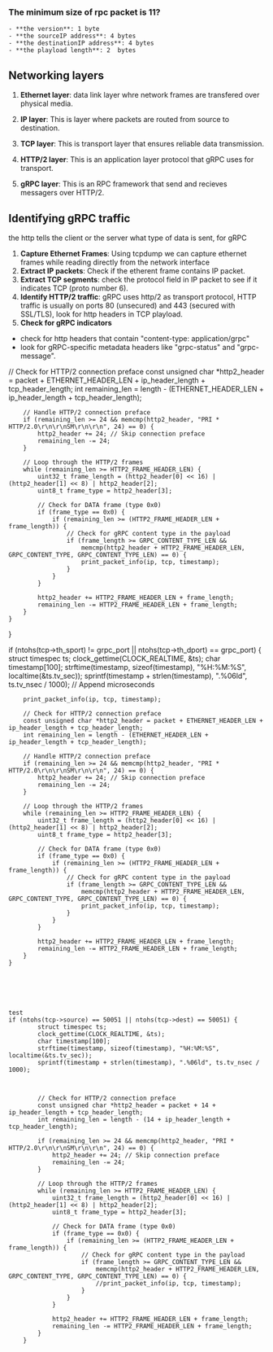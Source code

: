 ### The minimum size of rpc packet is 11?
    - **the version**: 1 byte
    - **the sourceIP address**: 4 bytes
    - **the destinationIP address**: 4 bytes 
    - **the playload length**: 2  bytes 

## Networking layers 

1. **Ethernet layer**: data link layer whre network frames are transfered over physical media.  

2. **IP layer**: This is layer where packets are routed from source to destination. 

3. **TCP layer**: This is transport layer that ensures reliable data transmission. 

4. **HTTP/2 layer**: This is an application layer protocol that gRPC uses for transport.  

5. **gRPC layer**: This is an RPC framework that send and recieves messagers over HTTP/2.  

## Identifying gRPC traffic
the http tells the client or the server what type of data is sent, for gRPC 

1. **Capture Ethernet Frames**: Using tcpdump we can capture ethernet frames while reading directly from the network interface
2. **Extract IP packets**: Check if the etherent frame contains IP packet.  
3. **Extract TCP segments**: check the protocol field in IP packet to see if it indicates TCP (proto number 6).  
4. **Identify HTTP/2 traffic**: gRPC uses http/2 as transport protocol, HTTP traffic is usually on ports 80 (unsecured) and 443 (secured with SSL/TLS), look for http headers in TCP playload. 
5. **Check for gRPC indicators** 
- check for http headers that contain "content-type: application/grpc" 
- look for gRPC-specific metadata headers like "grpc-status" and "grpc-message".

// Check for HTTP/2 connection preface
        const unsigned char *http2_header = packet + ETHERNET_HEADER_LEN + ip_header_length + tcp_header_length;
        int remaining_len = length - (ETHERNET_HEADER_LEN + ip_header_length + tcp_header_length);

        // Handle HTTP/2 connection preface
        if (remaining_len >= 24 && memcmp(http2_header, "PRI * HTTP/2.0\r\n\r\nSM\r\n\r\n", 24) == 0) {
            http2_header += 24; // Skip connection preface
            remaining_len -= 24;
        }

        // Loop through the HTTP/2 frames
        while (remaining_len >= HTTP2_FRAME_HEADER_LEN) {
            uint32_t frame_length = (http2_header[0] << 16) | (http2_header[1] << 8) | http2_header[2];
            uint8_t frame_type = http2_header[3];

            // Check for DATA frame (type 0x0)
            if (frame_type == 0x0) {
                if (remaining_len >= (HTTP2_FRAME_HEADER_LEN + frame_length)) {
                    // Check for gRPC content type in the payload
                    if (frame_length >= GRPC_CONTENT_TYPE_LEN &&
                        memcmp(http2_header + HTTP2_FRAME_HEADER_LEN, GRPC_CONTENT_TYPE, GRPC_CONTENT_TYPE_LEN) == 0) {
                        print_packet_info(ip, tcp, timestamp);
                    }
                }
            }

            http2_header += HTTP2_FRAME_HEADER_LEN + frame_length;
            remaining_len -= HTTP2_FRAME_HEADER_LEN + frame_length;
        }
    }
}







if (ntohs(tcp->th_sport) != grpc_port || ntohs(tcp->th_dport) == grpc_port) {
        struct timespec ts;
        clock_gettime(CLOCK_REALTIME, &ts);
        char timestamp[100];
        strftime(timestamp, sizeof(timestamp), "%H:%M:%S", localtime(&ts.tv_sec));
        sprintf(timestamp + strlen(timestamp), ".%06ld", ts.tv_nsec / 1000); // Append microseconds

        print_packet_info(ip, tcp, timestamp);

        // Check for HTTP/2 connection preface
        const unsigned char *http2_header = packet + ETHERNET_HEADER_LEN + ip_header_length + tcp_header_length;
        int remaining_len = length - (ETHERNET_HEADER_LEN + ip_header_length + tcp_header_length);

        // Handle HTTP/2 connection preface
        if (remaining_len >= 24 && memcmp(http2_header, "PRI * HTTP/2.0\r\n\r\nSM\r\n\r\n", 24) == 0) {
            http2_header += 24; // Skip connection preface
            remaining_len -= 24;
        }

        // Loop through the HTTP/2 frames
        while (remaining_len >= HTTP2_FRAME_HEADER_LEN) {
            uint32_t frame_length = (http2_header[0] << 16) | (http2_header[1] << 8) | http2_header[2];
            uint8_t frame_type = http2_header[3];

            // Check for DATA frame (type 0x0)
            if (frame_type == 0x0) {
                if (remaining_len >= (HTTP2_FRAME_HEADER_LEN + frame_length)) {
                    // Check for gRPC content type in the payload
                    if (frame_length >= GRPC_CONTENT_TYPE_LEN &&
                        memcmp(http2_header + HTTP2_FRAME_HEADER_LEN, GRPC_CONTENT_TYPE, GRPC_CONTENT_TYPE_LEN) == 0) {
                        print_packet_info(ip, tcp, timestamp);
                    }
                }
            }

            http2_header += HTTP2_FRAME_HEADER_LEN + frame_length;
            remaining_len -= HTTP2_FRAME_HEADER_LEN + frame_length;
        }
    }






    test 
    if (ntohs(tcp->source) == 50051 || ntohs(tcp->dest) == 50051) {
            struct timespec ts;
            clock_gettime(CLOCK_REALTIME, &ts);
            char timestamp[100];
            strftime(timestamp, sizeof(timestamp), "%H:%M:%S", localtime(&ts.tv_sec));
            sprintf(timestamp + strlen(timestamp), ".%06ld", ts.tv_nsec / 1000); 
            


            // Check for HTTP/2 connection preface
            const unsigned char *http2_header = packet + 14 + ip_header_length + tcp_header_length;
            int remaining_len = length - (14 + ip_header_length + tcp_header_length);

            if (remaining_len >= 24 && memcmp(http2_header, "PRI * HTTP/2.0\r\n\r\nSM\r\n\r\n", 24) == 0) {
                http2_header += 24; // Skip connection preface
                remaining_len -= 24;
            }

            // Loop through the HTTP/2 frames
            while (remaining_len >= HTTP2_FRAME_HEADER_LEN) {
                uint32_t frame_length = (http2_header[0] << 16) | (http2_header[1] << 8) | http2_header[2];
                uint8_t frame_type = http2_header[3];

                // Check for DATA frame (type 0x0)
                if (frame_type == 0x0) {
                    if (remaining_len >= (HTTP2_FRAME_HEADER_LEN + frame_length)) {
                        // Check for gRPC content type in the payload
                        if (frame_length >= GRPC_CONTENT_TYPE_LEN &&
                            memcmp(http2_header + HTTP2_FRAME_HEADER_LEN, GRPC_CONTENT_TYPE, GRPC_CONTENT_TYPE_LEN) == 0) {
                            //print_packet_info(ip, tcp, timestamp);
                        }
                    }
                }

                http2_header += HTTP2_FRAME_HEADER_LEN + frame_length;
                remaining_len -= HTTP2_FRAME_HEADER_LEN + frame_length;
            }
        }